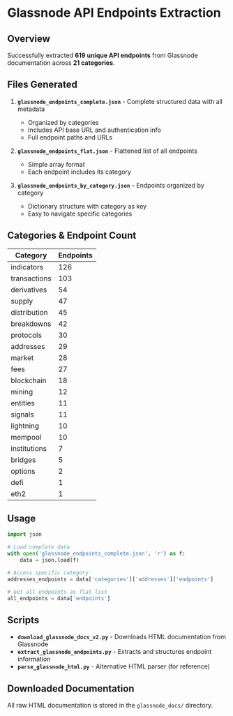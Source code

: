 # Glassnode API Endpoints Extraction

## Overview
Successfully extracted **619 unique API endpoints** from Glassnode documentation across **21 categories**.

## Files Generated

1. **`glassnode_endpoints_complete.json`** - Complete structured data with all metadata
   - Organized by categories
   - Includes API base URL and authentication info
   - Full endpoint paths and URLs

2. **`glassnode_endpoints_flat.json`** - Flattened list of all endpoints
   - Simple array format
   - Each endpoint includes its category

3. **`glassnode_endpoints_by_category.json`** - Endpoints organized by category
   - Dictionary structure with category as key
   - Easy to navigate specific categories

## Categories & Endpoint Count

| Category | Endpoints |
|----------|-----------|
| indicators | 126 |
| transactions | 103 |
| derivatives | 54 |
| supply | 47 |
| distribution | 45 |
| breakdowns | 42 |
| protocols | 30 |
| addresses | 29 |
| market | 28 |
| fees | 27 |
| blockchain | 18 |
| mining | 12 |
| entities | 11 |
| signals | 11 |
| lightning | 10 |
| mempool | 10 |
| institutions | 7 |
| bridges | 5 |
| options | 2 |
| defi | 1 |
| eth2 | 1 |

## Usage

```python
import json

# Load complete data
with open('glassnode_endpoints_complete.json', 'r') as f:
    data = json.load(f)

# Access specific category
addresses_endpoints = data['categories']['addresses']['endpoints']

# Get all endpoints as flat list
all_endpoints = data['endpoints']
```

## Scripts

- **`download_glassnode_docs_v2.py`** - Downloads HTML documentation from Glassnode
- **`extract_glassnode_endpoints.py`** - Extracts and structures endpoint information
- **`parse_glassnode_html.py`** - Alternative HTML parser (for reference)

## Downloaded Documentation

All raw HTML documentation is stored in the `glassnode_docs/` directory.